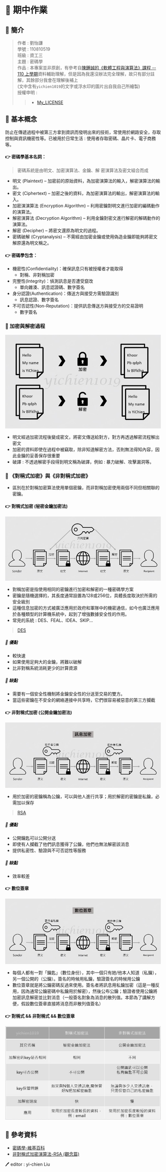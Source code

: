 # 📝 期中作業
## 📖 簡介
>作者 : 劉怡謙<br>
>學號 : 110810519<br>
>班級 : 資工三<br>
>主題 : 密碼學 <br>
>作品 : 本專案並非原創，有參考自[陳鍾誠的《軟體工程與演算法》課程 -- 110 上學期](https://gitlab.com/ccc110/sa/-/tree/master/alg/14-cryptography)資料輔助理解，但是因為我還沒辦法完全理解，故只有部分註解，其餘部分我會在理解後補上<br>
(文中含有`yichien1019`的文字或浮水印的圖片出自我自己所繪製)<br>
>授權申明 : 
>>* [My_LICENSE](LICENSE.md)

## 📖 基本概念
防止在傳遞過程中被第三方拿到資訊而發明出來的技術，常使用於網路安全，存取控制與資訊機密性等。已被用於日常生活 : 使用者存取密碼、晶片卡、電子商務等。
#### 👉 密碼學基本名詞：
> 密碼系統是由明文、加密演算法、金鑰、解
密演算法及密文組合而成
* 明文 (Plaintext) – 加密前的原始資料，為加密演算法的輸入，解密演算法的輸出。
* 密文 (Ciphertext) – 加密之後的資料，為加密演算法的輸出，解密演算法的輸入。
* 加密演演算法 (Encryption Algorithm) – 利用密鑰對明文進行加密的編碼動作的演算法。
* 解密演算法 (Decryption Algorithm) – 利用金鑰對密文進行解密的解碼動作的演算法。
* 解密 (Decipher) – 將密文還原為明文的過程。
* 密碼破解 (Cryptanalysis) – 不需經由加密金鑰或使用偽造金鑰即能夠將密文解原還為明文稱之。
#### 👉 密碼學包含：
* 機密性(Confidentiality)：確保訊息只有被授權者才能取得
    * 對稱、非對稱加密
* 完整性(Integrity)：偵測訊息是否遭受竄改
    * 單向雜湊、訊息認證碼、數字簽名
* 身分認證(Authentication)：傳送方與接受方需驗證識別
    * 訊息認證、數字簽名
* 不可否認性(Non-Reputation)：提供訊息傳送方與接受方的交易證明
    * 數字簽名
### 🔖 加密與解密過程
![](pic/示意圖.JPG)
* 明文經過加密流程後變成密文，將密文傳送給對方，對方再透過解密流程解出密文
* 加密的資料即使在過程中被竊取，除非知道解密方法，否則無法得知內容，因此金鑰的妥善保存很重要
* 破譯 : 不透過解密手段得到明文稱為破譯，例如 : 暴力破解、攻擊漏洞等。

### 🔖 《對稱式加密》與《非對稱式加密》
* 區別在於對稱加密算法使用單個密鑰，而非對稱加密使用兩個不同但相關聯的密鑰。
#### 👉 對稱式加密 (秘密金鑰加密法)
![](pic/對稱式.JPG)
* 對稱加密是指使用相同的密鑰進行加密和解密的一種密碼學方案
* 密鑰是隨機選擇的，其長度通常設置為128或256位，具體長度取決於所需的安全級別
* 這種信息加密的方式被廣泛應用於政府和軍隊中的機密通信，如今也廣泛應用於各種類型的計算機系統中，起到了增強數據安全性的作用。
* 常見的系統 : DES、FEAL、IDEA、SKIP...
> [DES](DES.md)
##### 📍 優點
* 較快速
* 如果使用足夠大的金鑰，將難以破解
* 比非對稱系統消耗更少的計算資源
##### 📍 缺點
* 需要有一個安全性機制將金鑰安全性的分送至交易的雙方。
* 當這些密鑰在不安全的網絡連接中共享時，它們很容易被惡意的第三方攔截

#### 👉 非對稱式加密 (公開金鑰加密法)
![](pic/訊息加密.JPG)
* 用於加密的密鑰稱為公鑰，可以與他人進行共享；用於解密的密鑰是私鑰，必需加以保存
> [RSA](RSA.md)
##### 📍 優點
* 公開鑰匙可以公開分送
* 即使有人攔截了他們訊息獲得了公鑰，他們也無法解密該消息
* 提供私密性、驗證與不可否認性等服務
##### 📍 缺點
* 效率較差

#### 👉 數位簽章
![](pic/數位簽章.JPG)
* 每個人都有一對「鑰匙」（數位身份），其中一個只有她/他本人知道（私鑰），另一個公開的（公鑰）。簽名的時候用私鑰，驗證簽名的時候用公鑰
* 數位簽章就是將公鑰密碼反過來使用。簽名者將訊息用私鑰加密（這是一種反用，因為通常公鑰密碼中私鑰用於解密），然後公布公鑰；驗證者使用公鑰將加密訊息解密並比對消息（一般簽名對象為消息的散列值。本節為了講解方便，假設數位簽章直接將消息而非散列值簽名）

#### 👉 對稱式 && 非對稱式 && 數位簽章
![](pic/比較圖.JPG)

## 📖 參考資料
* [密碼學-維基百科](https://zh.wikipedia.org/wiki/%E5%AF%86%E7%A0%81%E5%AD%A6)
* [非對稱式加密演算法-RSA (觀念篇)](https://ithelp.ithome.com.tw/articles/10250721)


🖊️ editor : yi-chien Liu